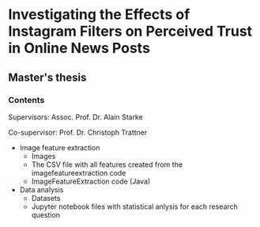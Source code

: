# Investigating the Effects of Instagram Filters on Perceived Trust in Online News Posts

## Master's thesis

### Contents

Supervisors: Assoc. Prof. Dr. Alain Starke

Co-supervisor: Prof. Dr. Christoph Trattner

- Image feature extraction
  - Images
  - The CSV file with all features created from the imagefeatureextraction code
  - ImageFeatureExtraction code (Java)
- Data analysis
  - Datasets
  - Jupyter notebook files with statistical anlysis for each research question


